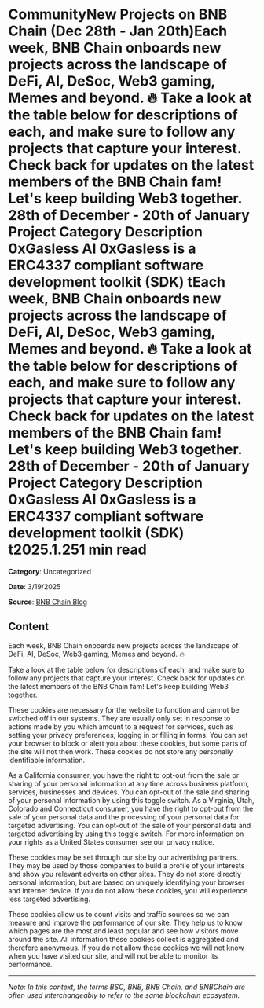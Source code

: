 # CommunityNew Projects on BNB Chain (Dec 28th - Jan 20th)Each week, BNB Chain onboards new projects across the landscape of DeFi, AI, DeSoc, Web3 gaming, Memes and beyond. 🔥 Take a look at the table below for descriptions of each, and make sure to follow any projects that capture your interest. Check back for updates on the latest members of the BNB Chain fam! Let's keep building Web3 together. 28th of December - 20th of January Project Category Description 0xGasless AI 0xGasless is a ERC4337 compliant software development toolkit (SDK) tEach week, BNB Chain onboards new projects across the landscape of DeFi, AI, DeSoc, Web3 gaming, Memes and beyond. 🔥 Take a look at the table below for descriptions of each, and make sure to follow any projects that capture your interest. Check back for updates on the latest members of the BNB Chain fam! Let's keep building Web3 together. 28th of December - 20th of January Project Category Description 0xGasless AI 0xGasless is a ERC4337 compliant software development toolkit (SDK) t2025.1.251 min read

**Category**: Uncategorized

**Date**: 3/19/2025

**Source**: [BNB Chain Blog](https://www.bnbchain.org/en/blog/new-projects-on-bnb-chain-dec-28th-jan-20th)

## Content

Each week, BNB Chain onboards new projects across the landscape of DeFi, AI, DeSoc, Web3 gaming, Memes and beyond. 🔥

Take a look at the table below for descriptions of each, and make sure to follow any projects that capture your interest. Check back for updates on the latest members of the BNB Chain fam! Let's keep building Web3 together.

These cookies are necessary for the website to function and cannot be switched off in our systems. They are usually only set in response to actions made by you which amount to a request for services, such as setting your privacy preferences, logging in or filling in forms. You can set your browser to block or alert you about these cookies, but some parts of the site will not then work. These cookies do not store any personally identifiable information.

As a California consumer, you have the right to opt-out from the sale or sharing of your personal information at any time across business platform, services, businesses and devices. You can opt-out of the sale and sharing of your personal information by using this toggle switch. As a Virginia, Utah, Colorado and Connecticut consumer, you have the right to opt-out from the sale of your personal data and the processing of your personal data for targeted advertising. You can opt-out of the sale of your personal data and targeted advertising by using this toggle switch. For more information on your rights as a United States consumer see our privacy notice.

These cookies may be set through our site by our advertising partners. They may be used by those companies to build a profile of your interests and show you relevant adverts on other sites. They do not store directly personal information, but are based on uniquely identifying your browser and internet device. If you do not allow these cookies, you will experience less targeted advertising.

These cookies allow us to count visits and traffic sources so we can measure and improve the performance of our site. They help us to know which pages are the most and least popular and see how visitors move around the site. All information these cookies collect is aggregated and therefore anonymous. If you do not allow these cookies we will not know when you have visited our site, and will not be able to monitor its performance.



---

*Note: In this context, the terms BSC, BNB, BNB Chain, and BNBChain are often used interchangeably to refer to the same blockchain ecosystem.*
